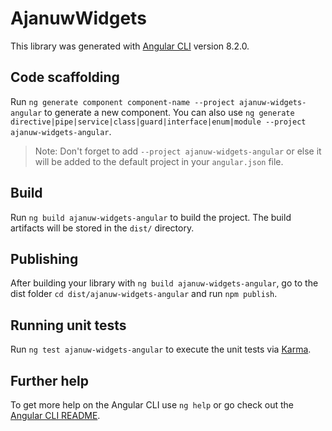 # AjanuwWidgets

This library was generated with [Angular CLI](https://github.com/angular/angular-cli) version 8.2.0.

## Code scaffolding

Run `ng generate component component-name --project ajanuw-widgets-angular` to generate a new component. You can also use `ng generate directive|pipe|service|class|guard|interface|enum|module --project ajanuw-widgets-angular`.
> Note: Don't forget to add `--project ajanuw-widgets-angular` or else it will be added to the default project in your `angular.json` file. 

## Build

Run `ng build ajanuw-widgets-angular` to build the project. The build artifacts will be stored in the `dist/` directory.

## Publishing

After building your library with `ng build ajanuw-widgets-angular`, go to the dist folder `cd dist/ajanuw-widgets-angular` and run `npm publish`.

## Running unit tests

Run `ng test ajanuw-widgets-angular` to execute the unit tests via [Karma](https://karma-runner.github.io).

## Further help

To get more help on the Angular CLI use `ng help` or go check out the [Angular CLI README](https://github.com/angular/angular-cli/blob/master/README.md).
